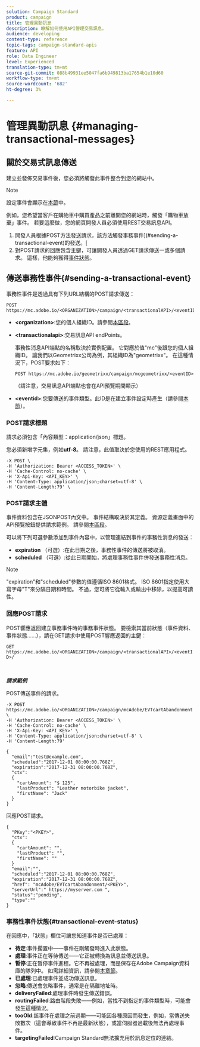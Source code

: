 ```yaml
---
solution: Campaign Standard
product: campaign
title: 管理異動訊息
description: 瞭解如何使用API管理交易訊息。
audience: developing
content-type: reference
topic-tags: campaign-standard-apis
feature: API
role: Data Engineer
level: Experienced
translation-type: tm+mt
source-git-commit: 088b49931ee5047fa6b949813ba17654b1e10d60
workflow-type: tm+mt
source-wordcount: '682'
ht-degree: 3%

---
```



# 管理異動訊息 {#managing-transactional-messages}

## 關於交易式訊息傳送

建立並發佈交易事件後，您必須將觸發此事件整合到您的網站中。

>[!NOTE]
>
>設定事件會顯示在[本節](../../channels/using/configuring-transactional-event.md)中。

例如，您希望當客戶在購物車中購買產品之前離開您的網站時，觸發「購物車放棄」事件。 若要這麼做，您的網頁開發人員必須使用REST交易訊息API。

1. 開發人員根據POST方法發送請求，該方法觸發事務事件](#sending-a-transactional-event)的發送。[
1. 對POST請求的回應包含主鍵，可讓開發人員透過GET請求傳送一或多個請求。 這樣，他能夠獲得[事件狀態](#transactional-event-status)。

## 傳送事務性事件{#sending-a-transactional-event}

事務性事件是透過具有下列URL結構的POST請求傳送：

```
POST https://mc.adobe.io/<ORGANIZATION>/campaign/<transactionalAPI>/<eventID>
```

* **&lt;organization>**:您的個人組織ID。請參閱[本區段](../../api/using/must-read.md)。

* **&lt;transactionalapi>**:交易訊息API endPoints。

   事務性消息API端點的名稱取決於實例配置。 它對應於值&quot;mc&quot;後跟您的個人組織ID。 讓我們以Geometrixx公司為例，其組織ID為&quot;geometrixx&quot;。 在這種情況下，POST要求如下：

   `POST https://mc.adobe.io/geometrixx/campaign/mcgeometrixx/<eventID>`

   （請注意，交易訊息API端點也會在API預覽期間顯示）

* **&lt;eventid>**:您要傳送的事件類型。此ID是在建立事件設定時產生（請參閱[本節](../../channels/using/configuring-transactional-event.md#creating-an-event)）。

### POST請求標題

請求必須包含「內容類型：application/json」標題。

您必須新增字元集，例如&#x200B;**utf-8**。 請注意，此值取決於您使用的REST應用程式。

```
-X POST \
-H 'Authorization: Bearer <ACCESS_TOKEN>' \
-H 'Cache-Control: no-cache' \
-H 'X-Api-Key: <API_KEY>' \
-H 'Content-Type: application/json;charset=utf-8' \
-H 'Content-Length:79' \
```

### POST請求主體

事件資料包含在JSONPOST內文中。 事件結構取決於其定義。 資源定義畫面中的API預覽按鈕提供請求範例。 請參閱[本區段](../../channels/using/publishing-transactional-event.md#previewing-and-publishing-the-event)。

可以將下列可選參數添加到事件內容中，以管理連結到事件的事務性消息的發送：

* **expiration** （可選）:在此日期之後，事務性事件的傳送將被取消。
* **scheduled** （可選）:從此日期開始，將處理事務性事件併發送事務性消息。

>[!NOTE]
>
>&quot;expiration&quot;和&quot;scheduled&quot;參數的值遵循ISO 8601格式。 ISO 8601指定使用大寫字母&quot;T&quot;來分隔日期和時間。 不過，您可將它從輸入或輸出中移除，以提高可讀性。

### 回應POST請求

POST響應返回建立事務事件時的事務事件狀態。 要檢索其當前狀態（事件資料、事件狀態……），請在GET請求中使用POST響應返回的主鍵：

`GET https://mc.adobe.io/<ORGANIZATION>/campaign/<transactionalAPI>/<eventID>/`

<br/>

***請求範例***

POST傳送事件的請求。

```
-X POST https://mc.adobe.io/<ORGANIZATION>/campaign/mcAdobe/EVTcartAbandonment \
-H 'Authorization: Bearer <ACCESS_TOKEN>' \
-H 'Cache-Control: no-cache' \
-H 'X-Api-Key: <API_KEY>' \
-H 'Content-Type: application/json;charset=utf-8' \
-H 'Content-Length:79'

{
  "email":"test@example.com",
  "scheduled":"2017-12-01 08:00:00.768Z",
  "expiration":"2017-12-31 08:00:00.768Z",
  "ctx":
  {
    "cartAmount": "$ 125",
    "lastProduct": "Leather motorbike jacket",
    "firstName": "Jack"
  }
}
```

回應POST請求。

```
{
  "PKey":"<PKEY>",
  "ctx":
  {
    "cartAmount": "",
    "lastProduct": "",
    "firstName": ""
  }
  "email":"",
  "scheduled":"2017-12-01 08:00:00.768Z",
  "expiration":"2017-12-31 08:00:00.768Z",
  "href": "mcAdobe/EVTcartAbandonment/<PKEY>",
  "serverUrl":" https://myserver.com ",
  "status":"pending",
  "type":""
}
```

### 事務性事件狀態{#transactional-event-status}

在回應中，「狀態」欄位可讓您知道事件是否已處理：

* **待定**:事件擱置中——事件在剛觸發時進入此狀態。
* **處理**:事件正在等待傳送——它正被轉換為訊息並傳送訊息。
* **暫停**:正在暫停事件進程。它不再被處理，而是保存在Adobe Campaign資料庫的隊列中。 如需詳細資訊，請參閱[本章節](../../channels/using/publishing-transactional-message.md#suspending-a-transactional-message-publication)。
* **已處理**:已處理事件並成功傳送訊息。
* **忽略**:傳送會忽略事件，通常是在隔離地址時。
* **deliveryFailed**:處理事件時發生傳送錯誤。
* **routingFailed**:路由階段失敗——例如，當找不到指定的事件類型時，可能會發生這種情況。
* **tooOld**:該事件在處理之前過期——可能因各種原因而發生，例如，當傳送失敗數次（這會導致事件不再是最新狀態），或當伺服器過載後無法再處理事件。
* **targetingFailed**:Campaign Standard無法擴充用於訊息定位的連結。
